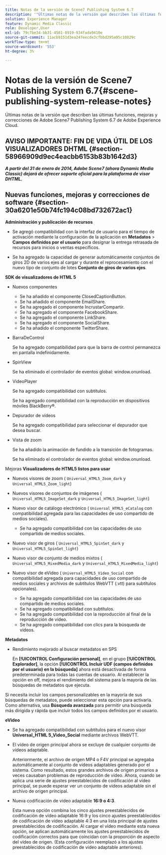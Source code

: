 ```yaml
---
title: Notas de la versión de Scene7 Publishing System 6.7
description: '"Últimas notas de la versión que describen las últimas funciones, mejoras y correcciones de Adobe Scene7 Publishing System 6.7, parte de la solución Adobe Experience Manager en Adobe Experience Cloud".'
solution: Experience Manager
feature: Dynamic Media Classic
role: Developer,User
exl-id: 79c7be34-bb31-4581-8919-934fada9410e
source-git-commit: 11acb9151d3ea247eecde3cfbbd295a95c10829c
workflow-type: tm+mt
source-wordcount: '553'
ht-degree: 3%

---
```


# Notas de la versión de Scene7 Publishing System 6.7{#scene-publishing-system-release-notes}

Últimas notas de la versión que describen las últimas funciones, mejoras y correcciones de Adobe Scene7 Publishing System 6.7 de Adobe Experience Cloud.

## AVISO IMPORTANTE: FIN DE VIDA ÚTIL DE LOS VISUALIZADORES DHTML {#section-58966909d9ec4eacbb6153b83b1642d3}

***A partir del 31 de enero de 2014, Adobe Scene7 (ahora Dynamic Media Classic) dejará de ofrecer soporte oficial para la plataforma de visor DHTML.***

## Nuevas funciones, mejoras y correcciones de software {#section-30a6201e50b74fc194c08bd732672ac1}

**Administración y publicación de recursos**

* Se agregó compatibilidad con la interfaz de usuario para el tiempo de activación mediante la configuración de la aplicación en **Metadatos** > **Campos definidos por el usuario** para designar la entrega retrasada de recursos para inicios o ventas específicos.

<!--   [More information](http://help.adobe.com/en_US/scene7/using/WS08F62297-36A5-4c35-9D4E-5BE38C41D39C.html). -->

* Se ha agregado la capacidad de generar automáticamente conjuntos de giros 2D de varios ejes al cargar y durante el reprocesamiento con el nuevo tipo de conjunto de lotes **Conjunto de giros de varios ejes**.

<!--   [More information](http://help.adobe.com/en_US/scene7/using/WSf6ef983f54a76485-20cc30b112624e7b244-7fff.html). -->

**SDK de visualizadores de HTML 5**

<!-- The *Adobe Scene7 HTML5 Viewers SDK* is available as part of the SDK download from Adobe Developer Connection.

[More information](http://help.adobe.com/en_US/scene7/using/WSd4272150f67705c11b002eec12fcba4dee6-8000.html). -->

* Nuevos componentes

   * Se ha añadido el componente ClosedCaptionButton.
   * Se ha añadido el componente EmailShare.
   * Se ha agregado el componente IncrustarCompartir.
   * Se ha agregado el componente FacebookShare.
   * Se ha agregado el componente LinkShare.
   * Se ha agregado el componente SocialShare.
   * Se ha añadido el componente TwitterShare.

* BarraDeControl

  Se ha agregado compatibilidad para que la barra de control permanezca en pantalla indefinidamente.

* SpinView

  Se ha eliminado el controlador de eventos global: window.onunload.

* VideoPlayer

  Se ha agregado compatibilidad con subtítulos.

  Se ha agregado compatibilidad con la reproducción en dispositivos móviles BlackBerry®.

* Depurador de vídeos

  Se ha agregado compatibilidad para seleccionar el depurador que desea buscar.

* Vista de zoom

  Se ha añadido la animación de fundido a la transición de fotogramas.

  Se ha eliminado el controlador de eventos global: window.onunload.

Mejoras
**Visualizadores de HTML5 listos para usar**

* Nuevos visores de zoom ( `Universal_HTML5_Zoom_dark` y `Universal_HTML5_Zoom_light`)
* Nuevos visores de conjuntos de imágenes ( `Universal_HTML5_ImageSet_dark` y `Universal_HTML5_ImageSet_light`)
* Nuevo visor de catálogo electrónico ( `Universal_HTML5_eCatalog` con compatibilidad agregada para las capacidades de uso compartido de medios sociales).

   * Se ha agregado compatibilidad con las capacidades de uso compartido de medios sociales.

* Nuevo visor de giros ( `Universal_HTML5_SpinSet_dark` y `Universal_HTML5_SpinSet_light`)

* Nuevo visor de conjunto de medios mixtos ( `Universal_HTML5_MixedMedia_dark` y `Universal_HTML5_MixedMedia_light`)
* Nuevo visor de eVideo ( `Universal_HTML5_Video_Social` con compatibilidad agregada para capacidades de uso compartido de medios sociales y archivos de subtítulos WebVTT (.vtt) para subtítulos opcionales).

   * Se ha agregado compatibilidad con las capacidades de uso compartido de medios sociales.
   * Se ha agregado compatibilidad con subtítulos.
   * Se ha agregado compatibilidad con la reproducción al final de la reproducción de vídeo.
   * Se ha agregado compatibilidad con clics para la búsqueda de vídeos.

<!-- [Viewer preset compatibility matrix](http://help.adobe.com/en_US/scene7/using/WS6E593DEA-7D81-4cd6-84B0-85E8BB274176.html).

[Adding captions to eVideo](http://help.adobe.com/en_US/scene7/using/WS98ca2e6790647c06-6f6f53e137b959f094-8000.html). -->
**Metadatos**

* Rendimiento mejorado al buscar metadatos en SPS

  En **[!UICONTROL Configuración personal]**, en el grupo **[!UICONTROL Explorador]**, la opción **[!UICONTROL Incluir UDF (campos definidos por el usuario) en la búsqueda]** ahora está desactivada de forma predeterminada para todas las cuentas de usuario. Al establecer la opción en off, mejora el rendimiento del sistema para la mayoría de las búsquedas de metadatos que ejecuta.

<!--   [Personal Setup](http://help.adobe.com/en_US/scene7/using/WSCAAE9C8A-F172-43a8-B134-6163E7C80218.html). -->

Si necesita incluir los campos personalizables en la mayoría de sus búsquedas de metadatos, puede seleccionar esta opción para activarla. Como alternativa, usa **Búsqueda avanzada** para permitir una búsqueda más dirigida y rápida que incluir todos los campos definidos por el usuario.

<!--   [Advanced search](http://help.adobe.com/en_US/scene7/using/WS259993e42159a215-1c6a66df1265272619e-7ff5.html). -->

**eVideo**

* Se ha agregado compatibilidad con subtítulos para el nuevo visor **Universal_HTML 5_Video_Social** mediante archivos WebVTT.

<!--   [Adding captions to eVideo](http://help.stage.adobe.com/en_US/scene7/using/WS98ca2e6790647c06-6f6f53e137b959f094-8000.html). -->

* El vídeo de origen principal ahora se excluye de cualquier conjunto de vídeos adaptable.

  Anteriormente, el archivo de origen MP4 o F4V principal se agregaba automáticamente al conjunto de vídeos adaptables generado por el sistema. Como resultado, estos grandes archivos de origen primarios a veces causaban problemas de reproducción de vídeo. Ahora, cuando se aplica una serie de ajustes preestablecidos de codificación al vídeo principal, se puede esperar ver un conjunto de vídeos adaptable sin el archivo de origen principal.

* Nueva codificación de vídeo adaptable **16:9 o 4:3**.

  Esta nueva opción combina los cinco ajustes preestablecidos de codificación de vídeo adaptable 16:9 y los cinco ajustes preestablecidos de codificación de vídeo adaptable 4:3 en una lista principal de ajustes preestablecidos de codificación. Al cargar el vídeo mediante esta nueva opción, se aplican automáticamente los ajustes preestablecidos de codificación correctos para que coincidan con la proporción de aspecto del vídeo de origen. (Esta configuración reemplazó a los ajustes preestablecidos de codificación de vídeo adaptable anteriores).

<!--   [More information](http://help.stage.adobe.com/en_US/scene7/using/WSE86ACF2B-BD50-4c48-A1D7-9CD4405B62D0.html). -->
